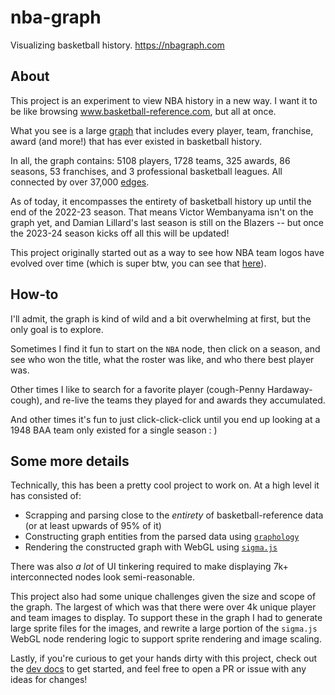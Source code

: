 # nba-graph

Visualizing basketball history. https://nbagraph.com

## About

This project is an experiment to view NBA history in a new way. I want it to be like browsing www.basketball-reference.com, but all at once. 

What you see is a large [graph](https://en.wikipedia.org/wiki/Graph_(abstract_data_type)) that includes every player, team, franchise, award (and more!) that has ever existed in basketball history.

In all, the graph contains: 5108 players, 1728 teams, 325 awards, 86 seasons, 53 franchises, and 3 professional basketball leagues. All connected by over 37,000 [edges](https://en.wikipedia.org/wiki/Glossary_of_graph_theory#edge).

As of today, it encompasses the entirety of basketball history up until the end of the 2022-23 season. That means Victor Wembanyama isn't on the graph yet, and Damian Lillard's last season is still on the Blazers -- but once the 2023-24 season kicks off all this will be updated!

This project originally started out as a way to see how NBA team logos have evolved over time (which is super btw, you can see that [here](https://www.reddit.com/r/nba/comments/10ryoq1/nba_team_logos_over_time/)). 

## How-to

I'll admit, the graph is kind of wild and a bit overwhelming at first, but the only goal is to explore. 

Sometimes I find it fun to start on the `NBA` node, then click on a season, and see who won the title, what the roster was like, and who there best player was. 

Other times I like to search for a favorite player (cough-Penny Hardaway-cough), and re-live the teams they played for and awards they accumulated.

And other times it's fun to just click-click-click until you end up looking at a 1948 BAA team only existed for a single season : )

## Some more details

Technically, this has been a pretty cool project to work on. At a high level it has consisted of:

* Scrapping and parsing close to the *entirety* of basketball-reference data (or at least upwards of 95% of it)
* Constructing graph entities from the parsed data using [`graphology`](https://graphology.github.io/)
* Rendering the constructed graph with WebGL using [`sigma.js`](https://github.com/jacomyal/sigma.js)

There was also *a lot* of UI tinkering required to make displaying 7k+ interconnected nodes look semi-reasonable. 

This project also had some unique challenges given the size and scope of the graph. The largest of which was that there were over 4k unique player and team images to display. To support these in the graph I had to generate large sprite files for the images, and rewrite a large portion of the `sigma.js` WebGL node rendering logic to support sprite rendering and image scaling.

Lastly, if you're curious to get your hands dirty with this project, check out the [dev docs](docs/dev.md) to get started, and feel free to open a PR or issue with any ideas for changes!
